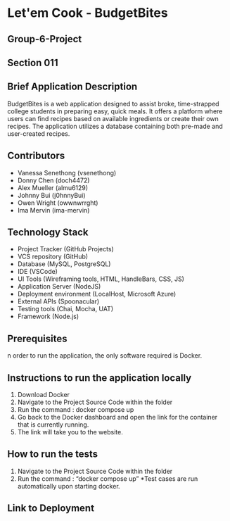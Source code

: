 # Let'em Cook - BudgetBites
## Group-6-Project
## Section 011

## Brief Application Description
BudgetBites is a web application designed to assist broke, time-strapped college students in preparing easy, quick meals. It offers a platform where users can find recipes based on available ingredients or create their own recipes. The application utilizes a database containing both pre-made and user-created recipes.

## Contributors
- Vanessa Senethong (vsenethong)
- Donny Chen (doch4472)
- Alex Mueller (almu6129)
- Johnny Bui (j0hnnyBui)
- Owen Wright (owwnwrrght)
- Ima Mervin (ima-mervin)

## Technology Stack

- Project Tracker (GitHub Projects)
- VCS repository (GitHub)
- Database (MySQL, PostgreSQL)
- IDE (VSCode)
- UI Tools (Wireframing tools, HTML, HandleBars, CSS, JS)
- Application Server (NodeJS)
- Deployment environment (LocalHost, Microsoft Azure)
- External APIs (Spoonacular)
- Testing tools (Chai, Mocha, UAT)
- Framework (Node.js)


## Prerequisites

n order to run the application, the only software required is Docker.

## Instructions to run the application locally

1. Download Docker
2. Navigate to the Project Source Code within the folder
3. Run the command : docker compose up 
4. Go back to the Docker dashboard and open the link for the container that is currently running.
5. The link will take you to the website.


## How to run the tests

1. Navigate to the Project Source Code within the folder
2. Run the command : “docker compose up”
    *Test cases are run automatically upon starting docker.


## Link to Deployment



